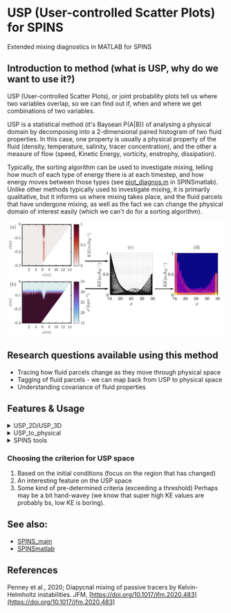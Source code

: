 # USP (User-controlled Scatter Plots) for SPINS
Extended mixing diagnostics in MATLAB for SPINS

## Introduction to method (what is USP, why do we want to use it?)

USP (User-controlled Scatter Plots), or joint probability plots tell us where two variables overlap, so we can find out if, when and where we get combinations of two variables. 

USP is a statistical method (it's Baysean P(A|B)) of analysing a physical domain by decomposing into a 2-dimensional paired histogram of two fluid properties. In this case, one property is usually a physical property of the fluid (density, temperature, salinity, tracer concentration), and the other a measure of flow (speed, Kinetic Energy, vorticity, enstrophy, dissipation). 

Typically, the sorting algorithm can be used to investigate mixing, telling how much of each type of energy there is at each timestep, and how energy moves between those types (see [plot\_diagnos.m](https://github.com/ddeepwel/SPINSmatlab/blob/master/plotting/plot_diagnos.m) in SPINSmatlab). Unlike other methods typically used to investigate mixing, it is primarily qualitative, but it informs us where mixing takes place, and the fluid parcels that have undergone mixing, as well as the fact we can change the physical domain of interest easily (which we can't do for a sorting algorithm). 

![Schematic of USP](./F1_SchematicQSP.png)

## Research questions available using this method
- Tracing how fluid parcels change as they move through physical space
- Tagging of fluid parcels - we can map back from USP to physical space
- Understanding covariance of fluid properties

## Features \& Usage
<details>
<summary>
  USP_2D/USP_3D
</summary>

[2D MATLAB Tool](usp_2d.m)

[3D MATLAB Tool](usp_3d.m)

MATLAB tool for calculating the USP histograms for 2D//3D simulations, mapped or unmapped grids (easy to adjust parameters and run local analysis) - mapped only for 2D. 

Both USP\_2d, USP\_3d have the same input variables (wich broadly match their equivalents in USP_to_physical):
- ii is the output number,
- var1 is the first variable (USP x axis),
- var2 second variable (USP y axis),
- spat\_lims is the spatial region to plot \[xmin xmax zmin zmax\]
- var\_lims is the limits of the variables (essentially axis limits of USP), NOTE this is \[var2min var2max var1min var2max\], and can be set only for var2. It's probably usually good practice to set the var\_lims, as SPINS often outputs one or two super off the scale values which just drown out any other data (this is just like we usually would set the caxis).
- doPlot is a boolean switch to make plots, or to output data. 

MATLAB files are set up to use as variable 1, density, salinity, or any other SPINS direct output file. As variable 2, it can do KE, speed, enstrophy, vorticity, dissipation, or any other SPINS direct output file. 

</details>

<details>
<summary>
  USP_to_physical
</summary>
  
[2D MATLAB Tool](usp_to_physical.m)

[3D MATLAB Tool](usp_to_physical_3d.m)

MATLAB tool to identify what fluid in physical space meets the criteria identified from a USP histogram.

In interactive mode (Region variable not input) USP\_to\_physical (2D only) will present to you the output from USP\_mapped (it in fact simply calls that function), prompting you to select the Region of Interest in the USP histogram (by clicking two opposite corners of the rectangle). It will then plot the fluid within this region of interest for both variables and the USP OR output the boolean mask for the ROI.

- ii is the output number,
- var1 is the first variable (USP x axis),
- var2 second variable (USP y axis),
- spat\_lims is the spatial region to plot \[xmin xmax zmin zmax\]
- var\_lims is the limits of the variables (essentially axis limits of USP), NOTE this is \[var2min var2max var1min var2max\], and can be set only for var2. It's probably usually good practice to set the var\_lims, as SPINS often outputs one or two super off the scale values which just drown out any other data (this is just like we usually would set the caxis).
- Region is the Region of Interest to be plotted

MATLAB files are set up to use as variable 1, density, salinity, or any other SPINS direct output file. As variable 2, it can do KE, speed, enstrophy, vorticity, dissipation, or any other SPINS direct output file. N.B.  when we use a square measure you do essentially squash low values together, and stretch the high values togehter, so consider this. 
There's also an "isInvert" switch in qsp\_to\_physical which needs to be manually changed in the code, if it's set to true it shows us the physical space which is outside the highlighted usp space - in some ways it's "What part of the flow isn't interesting"

TODO: Add a schematic here
TODO: qsp\_to\_physical to work with the csv read in from SPINSqsp

</details>

<details>
<summary>
    SPINS tools
</summary>
  
- [SPINS qsp](https://git.uwaterloo.ca/SPINS/SPINS_main/-/tree/master/src/cases/qsp) - A c++ tool for calculating USP within the SPINS architecture. Best if using large outputs, and/or 3D simulations. 
- [UNDER DEVELOPMENT] SPINS qsp read tool - Tool to read the .csv output by the SPINS qsp
- [UNDER DEVELOPMENT] MATLAB QSP Statistics tool. 
</details>


### Choosing the criterion for USP space
1. Based on the initial conditions (focus on the region that has changed)
2. An interesting feature on the USP space
3. Some kind of pre-determined criteria (exceeding a threshold)
Perhaps may be a bit hand-wavey (we know that super high KE values are probably bs, low KE is boring). 

## See also:
- [SPINS\_main](https://git.uwaterloo.ca/SPINS/SPINS_main.git)
- [SPINSmatlab](https://github.com/ddeepwell/SPINSmatlab.git)


## References
Penney et al., 2020; Diapycnal mixing of passive tracers by Kelvin-Helmholtz instabilities. JFM, [https://doi.org/10.1017/jfm.2020.483](https://doi.org/10.1017/jfm.2020.483)
